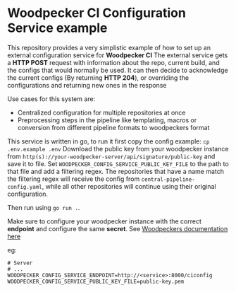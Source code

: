# Woodpecker CI Configuration Service example

This repository provides a very simplistic example of how to set up an external configuration service for **Woodpecker CI**
The external service gets a **HTTP POST** request with information about the repo, current build, and the configs that would normally be used.
It can then decide to acknowledge the current configs (By returning **HTTP 204**), or overriding the configurations and returning new ones in the response

Use cases for this system are:
- Centralized configuration for multiple repositories at once
- Preprocessing steps in the pipeline like templating, macros or conversion from different pipeline formats to woodpeckers format

This service is written in go, to run it first copy the config example: `cp .env.example .env`
Download the public key from your woodpecker instance from `http(s)://your-woodpecker-server/api/signature/public-key` and save it to file. Set `WOODPECKER_CONFIG_SERVICE_PUBLIC_KEY_FILE` to the path to that file and add a filtering regex. The repositories that have a name match the filtering regex will receive the config from `central-pipeline-config.yaml`, while all other repositories will continue using their original configuration.

Then run using `go run .`.

Make sure to configure your woodpecker instance with the correct **endpoint** and configure the same **secret**. See [Woodpeckers documentation here](https://woodpecker-ci.org/docs/administration/external-configuration-api)

eg:

```shell
# Server
# ...
WOODPECKER_CONFIG_SERVICE_ENDPOINT=http://<service>:8000/ciconfig
WOODPECKER_CONFIG_SERVICE_PUBLIC_KEY_FILE=public-key.pem
```

